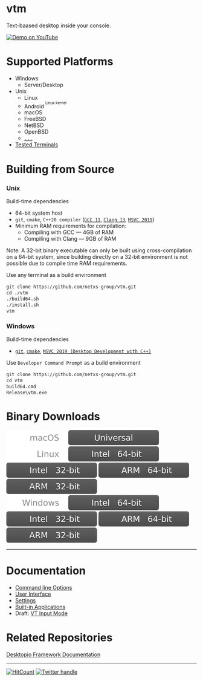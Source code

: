 # vtm

Text-baased desktop inside your console.

<a href="https://www.youtube.com/watch?v=kofkoxGjFWQ">
  <img width="400" alt="Demo on YouTube" src="https://user-images.githubusercontent.com/11535558/146906370-c9705579-1bbb-4e9e-8977-47312f551cc8.gif">
</a>

# Supported Platforms

- Windows
  - Server/Desktop
- Unix
  - Linux
  - Android <sup><sup>Linux kernel</sup></sup>
  - macOS
  - FreeBSD
  - NetBSD
  - OpenBSD
  - [`...`](https://en.wikipedia.org/wiki/POSIX#POSIX-oriented_operating_systems)
- [Tested Terminals](https://github.com/netxs-group/vtm/discussions/72)

# Building from Source

### Unix

Build-time dependencies
 - 64-bit system host
 - `git`, `cmake`,  `C++20 compiler` ([`GCC 11`](https://gcc.gnu.org/projects/cxx-status.html), [`Clang 13`](https://clang.llvm.org/cxx_status.html), [`MSVC 2019`](https://visualstudio.microsoft.com/downloads/))
 - Minimum RAM requirements for compilation:
   - Compiling with GCC — 4GB of RAM
   - Compiling with Clang — 9GB of RAM

Note: A 32-bit binary executable can only be built using cross-compilation on a 64-bit system, since building directly on a 32-bit environment is not possible due to compile time RAM requirements.

Use any terminal as a build environment
```
git clone https://github.com/netxs-group/vtm.git
cd ./vtm
./build64.sh
./install.sh
vtm
```

### Windows

Build-time dependencies
 - [`git`](https://git-scm.com/download/win), [`cmake`](https://learn.microsoft.com/en-us/cpp/build/cmake-projects-in-visual-studio?view=msvc-170#installation), [`MSVC 2019 (Desktop Development with C++)`](https://visualstudio.microsoft.com/downloads/)

Use `Developer Command Prompt` as a build environment

```
git clone https://github.com/netxs-group/vtm.git
cd vtm
build64.cmd
Release\vtm.exe
```

# Binary Downloads

![](.resources/status/macos.svg)   [![](.resources/status/arch_any.svg)](https://github.com/netxs-group/vtm/releases/latest/download/vtm_macos_any.tar.gz)  
![](.resources/status/linux.svg)   [![](.resources/status/arch_x86_64.svg)](https://github.com/netxs-group/vtm/releases/latest/download/vtm_linux_x86_64.tar.gz) [![](.resources/status/arch_x86.svg)](https://github.com/netxs-group/vtm/releases/latest/download/vtm_linux_x86.tar.gz)   [![](.resources/status/arch_arm64.svg)](https://github.com/netxs-group/vtm/releases/latest/download/vtm_linux_arm64.tar.gz)   [![](.resources/status/arch_arm32.svg)](https://github.com/netxs-group/vtm/releases/latest/download/vtm_linux_arm32.tar.gz)  
![](.resources/status/windows.svg) [![](.resources/status/arch_x86_64.svg)](https://github.com/netxs-group/vtm/releases/latest/download/vtm_windows_x86_64.zip)  [![](.resources/status/arch_x86.svg)](https://github.com/netxs-group/vtm/releases/latest/download/vtm_windows_x86.tar.gz) [![](.resources/status/arch_arm64.svg)](https://github.com/netxs-group/vtm/releases/latest/download/vtm_windows_arm64.tar.gz) [![](.resources/status/arch_arm32.svg)](https://github.com/netxs-group/vtm/releases/latest/download/vtm_windows_arm32.tar.gz)  

---

# Documentation

- [Command line Options](doc/command-line-options.md)
- [User Interface](doc/user-interface.md)
- [Settings](doc/settings.md)
- [Built-in Applications](doc/apps.md)
- Draft: [VT Input Mode](doc/vt-input-mode.md)

# Related Repositories

[Desktopio Framework Documentation](https://github.com/netxs-group/Desktopio-Docs)

---

[![HitCount](https://views.whatilearened.today/views/github/netxs-group/vtm.svg)](https://github.com/netxs-group/vtm) [![Twitter handle][]][twitter badge]

[//]: # (LINKS)
[twitter handle]: https://img.shields.io/twitter/follow/desktopio.svg?style=social&label=Follow
[twitter badge]: https://twitter.com/desktopio
